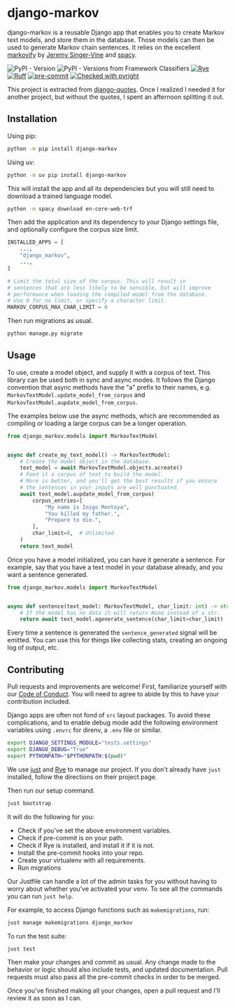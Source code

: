# django-markov

django-markov is a reusable Django app that enables you to create Markov text models, and store
them in the database. Those models can then be used to generate Markov chain sentences.
It relies on the excellent [markovify](https://github.com/jsvine/markovify) by [Jeremy Singer-Vine](https://github.com/jsvine)
and [spacy](https://spacy.io).

![PyPI - Version](https://img.shields.io/pypi/v/django-markov)
![PyPI - Versions from Framework Classifiers](https://img.shields.io/pypi/frameworkversions/django/:packageName)
[![Rye](https://img.shields.io/endpoint?url=https://raw.githubusercontent.com/astral-sh/rye/main/artwork/badge.json)](https://rye-up.com)
[![Ruff](https://img.shields.io/endpoint?url=https://raw.githubusercontent.com/astral-sh/ruff/main/assets/badge/v2.json)](https://github.com/astral-sh/ruff)
[![pre-commit](https://img.shields.io/badge/pre--commit-enabled-brightgreen?logo=pre-commit)](https://github.com/pre-commit/pre-commit)
[![Checked with pyright](https://microsoft.github.io/pyright/img/pyright_badge.svg)](https://microsoft.github.io/pyright/)

This project is extracted from [django-quotes](https://github.com/andrlik/django-quotes). Once I realized I needed it for another project, but without
the quotes, I spent an afternoon splitting it out.

## Installation

Using pip:

```bash
python -m pip install django-markov
```

Using uv:

```bash
python -m uv pip install django-markov
```

This will install the app and all its dependencies but you will still need to download a
trained language model.

```bash
python -m spacy download en-core-web-trf
```

Then add the application and its dependency to your Django settings file, and optionally configure the corpus
size limit.

```python
INSTALLED_APPS = [
    ...,
    "django_markov",
    ...,
]

# Limit the total size of the corpus. This will result in
# sentences that are less likely to be sensible, but will improve
# performance when loading the compiled model from the database.
# Use 0 for no limit, or specify a character limit.
MARKOV_CORPUS_MAX_CHAR_LIMIT = 0
```

Then run migrations as usual.

```bash
python manage.py migrate
```

## Usage

To use, create a model object, and supply it with a corpus of text. This library can be used
both in sync and async modes. It follows the Django convention that async methods have the "a"
prefix to their names, e.g. `MarkovTextModel.update_model_from_corpus` and
`MarkovTextModel.aupdate_model_from_corpus`.

The examples below use the async methods, which are recommended as compiling or
loading a large corpus can be a longer operation.

```python
from django_markov.models import MarkovTextModel


async def create_my_text_model() -> MarkovTextModel:
    # Create the model object in the database.
    text_model = await MarkovTextModel.objects.acreate()
    # Feed it a corpus of text to build the model.
    # More is better, and you'll get the best results if you ensure
    # the sentences in your inputs are well punctuated.
    await text_model.aupdate_model_from_corpus(
        corpus_entries=[
            "My name is Inigo Montoya",
            "You killed my father.",
            "Prepare to die.",
        ],
        char_limit=0,  # Unlimited
    )
    return text_model
```

Once you have a model initialized, you can have it generate a sentence. For example,
say that you have a text model in your database already, and you want a sentence generated.

```python
from django_markov.models import MarkovTextModel


async def sentence(text_model: MarkovTextModel, char_limit: int) -> str | None:
    # If the model has no data it will return None instead of a str.
    return await text_model.agenerate_sentence(char_limit=char_limit)
```

Every time a sentence is generated the `sentence_generated` signal will be emitted. You
can use this for things like collecting stats, creating an ongoing log of output, etc.

## Contributing

Pull requests and improvements are welcome! First, familiarize yourself with our
[Code of Conduct](https://andrlik.github.io/django-markov/code_of_conduct/). You will need to agree to abide by this to have your contribution
included.

Django apps are often not fond of `src` layout packages.
To avoid these complications, and to enable debug mode add the following environment variables
using `.envrc` for direnv, a `.env` file or similar.

```bash
export DJANGO_SETTINGS_MODULE="tests.settings"
export DJANGO_DEBUG="True"
export PYTHONPATH="$PYTHONPATH:$(pwd)"
```

We use [just](https://github.com/casey/just) and [Rye](https://rye-up) to manage our project.
If you don't already have `just` installed, follow the directions on their project page.

Then run our setup command.

```bash
just bootstrap
```

It will do the following for you:

- Check if you've set the above environment variables.
- Check if pre-commit is on your path.
- Check if Rye is installed, and install it if it is not.
- Install the pre-commit hooks into your repo.
- Create your virtualenv with all requirements.
- Run migrations

Our Justfile can handle a lot of the admin tasks for you without having to worry about
whether you've activated your venv. To see all the commands you can run `just help`.

For example, to access Django functions such as `makemigrations`, run:

```bash
just manage makemigrations django_markov
```

To run the test suite:

```bash
just test
```

Then make your changes and commit as usual. Any change made to the behavior or logic
should also include tests, and updated documentation. Pull requests must also pass all
the pre-commit checks in order to be merged.

Once you've finished making all your changes, open a pull request and I'll review it as
soon as I can.
